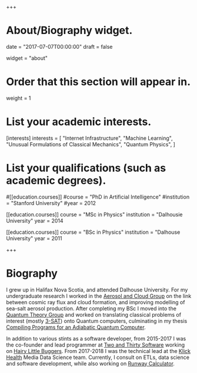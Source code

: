 +++
# About/Biography widget.

date = "2017-07-07T00:00:00"
draft = false

widget = "about"

# Order that this section will appear in.
weight = 1

# List your academic interests.
[interests]
  interests = [
	"Internet Infrastructure",
	"Machine Learning",
    "Unusual Formulations of Classical Mechanics",
    "Quantum Physics",
  ]

# List your qualifications (such as academic degrees).
#[[education.courses]]
  #course = "PhD in Artificial Intelligence"
  #institution = "Stanford University"
  #year = 2012

[[education.courses]]
  course = "MSc in Physics"
  institution = "Dalhousie University"
  year = 2014

[[education.courses]]
  course = "BSc in Physics"
  institution = "Dalhouse University"
  year = 2011
 
+++

# Biography
I grew up in Halifax Nova Scotia, and attended Dalhouse University.  For my undergraduate research I worked in the [Aerosol and Cloud Group](http://pierce.atmos.colostate.edu/) on the link between cosmic ray flux and cloud formation, and improving modelling of sea-salt aerosol production.  After completing my BSc I moved into the [Quantum Theory Group](http://quantum.phys.dal.ca/index.html) and worked on translating classical problems of interest (mostly [3-SAT](https://en.wikipedia.org/wiki/Boolean_satisfiability_problem#3-satisfiability)) onto Quantum computers, culminating in my thesis [Compiling Programs for an Adiabatic Quantum Computer](https://github.com/esnowkropla/eskthesis).

In addition to various stints as a software developer, from 2015-2017 I was the co-founder and lead programmer at [Two and Thirty Software](http://twoandthirtysoftware.com) working on [Hairy Little Buggers](http://hairylittlebuggers.com). From 2017-2018 I was the technical lead at the [Klick Health](https://www.klick.com/) Media Data Science team. Currently, I consult on ETLs, data science and software development, while also working on [Runway Calculator](https://www.runwaycalculator.com).

